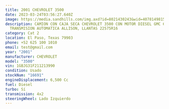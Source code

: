 ```yaml
---
title: 2001 CHEVROLET 3500
date: 2023-03-24T03:56:27.640Z
image: https://media.sandhills.com/img.axd?id=8021430243&wid=4078149815&rwl=False&p=&ext=&w=614&h=460&t=&lp=&c=True&wt=False&sz=Max&rt=0&checksum=JQ2BzpCznjjlhGoJzM0aucX1bfeU4WjZ8irrp3vdkvY%3d
description: CAMION CON CAJA SECA CHEVROLET 3500 CON MOTOR DIESEL GMC 6.5,
  TRANSMISION AUTOMATICA ALLISON, LLANTAS 22575R16
category: Cat 2
location: El Paso, Texas 79903
phone: +52 625 100 1010
email: test@gmail.com
year: "2001"
manufacturer: CHEVROLET
model: "3500"
vin: 1GBJG31F211213990
condition: Usado
stockNum: "16691"
engineDisplacement: 6,500 Cc
fuel: Diesel
turbo: Sí
transmission: 4x2
steeringWheel: Lado Izquierdo
---
```


